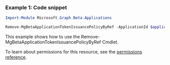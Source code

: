 ### Example 1: Code snippet

```powershellImport-Module Microsoft.Graph.Beta.Applications

Remove-MgBetaApplicationTokenIssuancePolicyByRef -ApplicationId $applicationId -TokenIssuancePolicyId $tokenIssuancePolicyId
```
This example shows how to use the Remove-MgBetaApplicationTokenIssuancePolicyByRef Cmdlet.
To learn about permissions for this resource, see the [permissions reference](/graph/permissions-reference).

